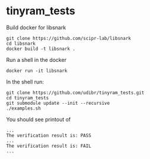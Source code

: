 # tinyram_tests
Build docker for libsnark
```
git clone https://github.com/scipr-lab/libsnark
cd libsnark
docker build -t libsnark .
```
Run a shell in the docker
```
docker run -it libsnark
```
In the shell run:
```
git clone https://github.com/udibr/tinyram_tests.git
cd tinyram_tests
git submodule update --init --recursive
./examples.sh
```
You should see printout of 
```
...
The verification result is: PASS
...
The verification result is: FAIL
...
```
